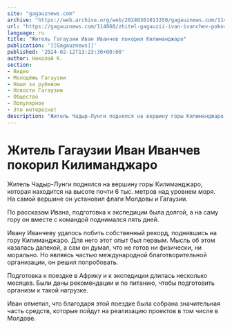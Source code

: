 ```yaml
---
site: "gagauznews.com"
archive: "https://web.archive.org/web/20240301013350/gagauznews.com/114060/zhitel-gagauzii-ivan-ivanchev-pokoril-kilimandzharo.html"
url: "https://gagauznews.com/114060/zhitel-gagauzii-ivan-ivanchev-pokoril-kilimandzharo.html"
language: ru
title: "Житель Гагаузии Иван Иванчев покорил Килиманджаро"
publication: '[[Gagauznews]]'
published: '2024-02-12T13:23:30+00:00'
author: Николай К.
section:
- Видео
- Молодёжь Гагаузии
- Наши за рубежом
- Новости Гагаузии
- Общество
- Популярное
- Это интересно!
description: "Житель Чадыр-Лунги поднялся на вершину горы Килиманджаро, которая находится на высоте почти 6 тыс. метров над уровнем моря. На самой вершине он установил флаги Молдовы и Гагаузии. По рассказам Ивана, подготовка к экспедиции была долгой, а на саму гору он вместе с командой поднимался пять дней. Ивану Иванчеву удалось побить собственный рекорд, поднявшись на гору Килиманджаро. Для него этот опыт был первым. Мысль об этом казалась далекой, а сам он думал, что не готов ни физически, ни морально. Но являясь частью международной благотворительной организации, он решил попробовать. Подготовка к поездке в Африку и к экспедиции длилась несколько месяцев. Были даны […]"
---
```


# Житель Гагаузии Иван Иванчев покорил Килиманджаро

Житель Чадыр-Лунги поднялся на вершину горы Килиманджаро, которая находится на высоте почти 6 тыс. метров над уровнем моря. На самой вершине он установил флаги Молдовы и Гагаузии.

По рассказам Ивана, подготовка к экспедиции была долгой, а на саму гору он вместе с командой поднимался пять дней.

Ивану Иванчеву удалось побить собственный рекорд, поднявшись на гору Килиманджаро. Для него этот опыт был первым. Мысль об этом казалась далекой, а сам он думал, что не готов ни физически, ни морально. Но являясь частью международной благотворительной организации, он решил попробовать.

Подготовка к поездке в Африку и к экспедиции длилась несколько месяцев. Были даны рекомендации и по питанию, чтобы подготовить организм к такой нагрузке.

Иван отметил, что благодаря этой поездке была собрана значительная часть средств, которые пойдут на реализацию проектов в том числе в Молдове.